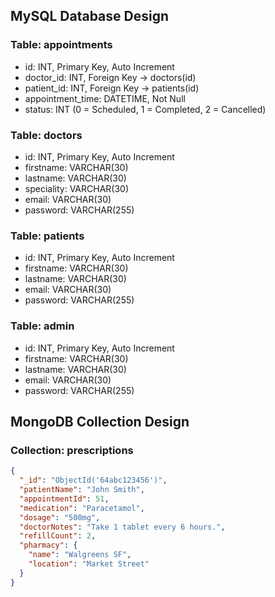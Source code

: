 ## MySQL Database Design

### Table: appointments
- id: INT, Primary Key, Auto Increment
- doctor_id: INT, Foreign Key → doctors(id)
- patient_id: INT, Foreign Key → patients(id)
- appointment_time: DATETIME, Not Null
- status: INT (0 = Scheduled, 1 = Completed, 2 = Cancelled)

### Table: doctors
- id: INT, Primary Key, Auto Increment
- firstname: VARCHAR(30)
- lastname: VARCHAR(30)
- speciality: VARCHAR(30)
- email: VARCHAR(30)
- password: VARCHAR(255)

### Table: patients
- id: INT, Primary Key, Auto Increment
- firstname: VARCHAR(30)
- lastname: VARCHAR(30)
- email: VARCHAR(30)
- password: VARCHAR(255)

### Table: admin
- id: INT, Primary Key, Auto Increment
- firstname: VARCHAR(30)
- lastname: VARCHAR(30)
- email: VARCHAR(30)
- password: VARCHAR(255)


## MongoDB Collection Design

### Collection: prescriptions
```json
{
  "_id": "ObjectId('64abc123456')",
  "patientName": "John Smith",
  "appointmentId": 51,
  "medication": "Paracetamol",
  "dosage": "500mg",
  "doctorNotes": "Take 1 tablet every 6 hours.",
  "refillCount": 2,
  "pharmacy": {
    "name": "Walgreens SF",
    "location": "Market Street"
  }
}
